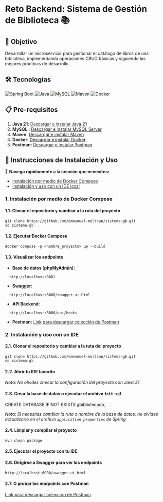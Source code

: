 # Reto Backend: Sistema de Gestión de Biblioteca 📚

## 🎯 Objetivo

Desarrollar un microservicio para gestionar el catálogo de libros de una biblioteca, implementando operaciones CRUD básicas y siguiendo las mejores prácticas de desarrollo.

## 🛠️ Tecnologías

![Spring Boot](https://img.shields.io/badge/Spring%20Boot-3.4-brightgreen)
![Java](https://img.shields.io/badge/Java-21-blue)
![MySQL](https://img.shields.io/badge/MySQL-8.0.28-blue)
![Maven](https://img.shields.io/badge/Maven-3.9.9-red)
![Docker](https://img.shields.io/badge/Docker-Compose%20%26%20Dockerfile-blue)

## 📋 Pre-requisitos

1. **Java 21**: [Descargar e instalar Java 21](https://www.oracle.com/java/technologies/javase/jdk21-archive-downloads.html)
2. **MySQL** : [Descargar e instalar MySQL Server](https://dev.mysql.com/downloads/mysql/)
3. **Maven**: [Descargar e instalar Maven](https://maven.apache.org/download.cgi)
4. **Docker**: [Descargar e instalar Docker](https://www.docker.com/get-started)
5. **Postman**: [Descargar e instalar Postman](https://www.postman.com/downloads/)

## 🚀 Instrucciones de Instalación y Uso

🔗 **Navega rápidamente a la sección que necesites:**
- [Instalación por medio de Docker Compose](#1-instalación-por-medio-de-docker-compose)
- [Instalación y uso con un IDE local](#2-instalación-y-uso-con-un-ide)

### 1. Instalación por medio de Docker Compose

#### 1.1. Clonar el repositorio y cambiar a la ruta del proyecto
```
git clone https://github.com/emmanuel-meltsan/sistema-gb.git
cd sistema-gb
```
#### 1.2. Ejecutar Docker Compose
```
docker compose -p <nombre_proyecto> up --build
```
#### 1.3. Visualizar los endpoints

- **Base de datos (phpMyAdmin):**
```
  http://localhost:8081
```
- **Swagger:**
```
  http://localhost:8080/swagger-ui.html
```
- **API Backend:**
```
  http://localhost:8080/api/books
```

- **Postman:** [Link para descargar colección de Postman](https://drive.google.com/file/d/1W06G7MgebZN3cATpImBj7DpCqYC3YK7I/view?usp=sharing)

### 2. Instalación y uso con un IDE

#### 2.1. Clonar el repositorio y cambiar a la ruta del proyecto
```
git clone https://github.com/emmanuel-meltsan/sistema-gb.git
cd sistema-gb
```
#### 2.2. Abrir tu IDE favorito

_Nota: No olvides checar la configuración del proyecto con Java 21._

#### 2.3. Crear la base de datos o ejecutar el archivo `init.sql`
CREATE DATABASE IF NOT EXISTS gbibliotecadb;

_Nota: Si necesitas cambiar la ruta o nombre de la base de datos, no olvides actualizarlo en el archivo `application.properties` de Spring._

#### 2.4. Limpiar y compilar el proyecto
```
mvn clean package
```
#### 2.5. Ejecutar el proyecto con tu IDE

#### 2.6. Dirigirse a Swagger para ver los endpoints
```
http://localhost:8080/swagger-ui.html
```
#### 2.7. O probar los endpoints con Postman
[Link para descargar colección de Postman](https://drive.google.com/file/d/1W06G7MgebZN3cATpImBj7DpCqYC3YK7I/view?usp=sharing)






